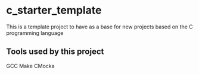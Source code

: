 
# c_starter_template

This is a template project to have as a base for new projects based on the C programming language

## Tools used by this project

GCC
Make
CMocka

